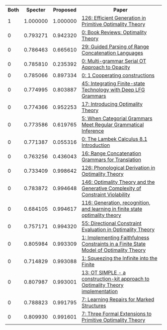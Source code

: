 <html><table><tr>
<th>Both</th>
<th>Specter</th>
<th>Proposed</th>
<th>Paper</th>
</tr>
<tr>
<td>1</td>
<td>1.000000</td>
<td>1.000000</td>
<td><a href="https://www.semanticscholar.org/paper/ef750507ba6ae1085e3b30dd1771fd2e2128cfaf">126: Efficient Generation in Primitive Optimality Theory</a></td>
</tr>
<tr>
<td>0</td>
<td>0.793271</td>
<td>0.942320</td>
<td><a href="https://www.semanticscholar.org/paper/5f8bc1039e598100aea97fc25c914c91cbe6ca20">0: Book Reviews: Optimality Theory</a></td>
</tr>
<tr>
<td>0</td>
<td>0.786463</td>
<td>0.665610</td>
<td><a href="https://www.semanticscholar.org/paper/adcf10b1e2b0f3da467be8ef82fdc8479b9d2f91">29: Guided Parsing of Range Concatenation Languages</a></td>
</tr>
<tr>
<td>0</td>
<td>0.785810</td>
<td>0.235392</td>
<td><a href="https://www.semanticscholar.org/paper/199851a13c2984304353a0708d02a4f1ba53e61c">0: Multi-grammar Serial OT Approach to Opacity</a></td>
</tr>
<tr>
<td>0</td>
<td>0.785066</td>
<td>0.897334</td>
<td><a href="https://www.semanticscholar.org/paper/73a65de241e15cdc0527783101ddf71abea9a09d">0: 1 Cooperating constructions</a></td>
</tr>
<tr>
<td>0</td>
<td>0.774995</td>
<td>0.803887</td>
<td><a href="https://www.semanticscholar.org/paper/63ac17f2b1d7bd423d4df8e7724b50dc3b46f028">45: Integrating Finite-state Technology with Deep LFG Grammars</a></td>
</tr>
<tr>
<td>0</td>
<td>0.774366</td>
<td>0.952253</td>
<td><a href="https://www.semanticscholar.org/paper/672fc38d4c074503a36a1983fdd83173e9ee40a6">17: Introducing Optimality Theory</a></td>
</tr>
<tr>
<td>0</td>
<td>0.773586</td>
<td>0.619765</td>
<td><a href="https://www.semanticscholar.org/paper/47af10a8badbe33a26c5340234b27f447106a210">5: When Categorial Grammars Meet Regular Grammatical Inference</a></td>
</tr>
<tr>
<td>0</td>
<td>0.771387</td>
<td>0.055316</td>
<td><a href="https://www.semanticscholar.org/paper/45553989a19b2ea5809cdf12d61fce67a6423ef4">0: The Lambek Calculus 8.1 Introduction</a></td>
</tr>
<tr>
<td>0</td>
<td>0.763256</td>
<td>0.436043</td>
<td><a href="https://www.semanticscholar.org/paper/54ba9b0fae665a8359887fbfd5fe16f2490f9343">16: Range Concatenation Grammars for Translation</a></td>
</tr>
<tr>
<td>0</td>
<td>0.733409</td>
<td>0.998642</td>
<td><a href="https://www.semanticscholar.org/paper/14dc17f96d1347522262a8ea5a51f83fbda0f581">126: Phonological Derivation in Optimality Theory</a></td>
</tr>
<tr>
<td>0</td>
<td>0.783872</td>
<td>0.994648</td>
<td><a href="https://www.semanticscholar.org/paper/f612d47881c491f74cd728ad299314a0f223fe5b">146: Optimality Theory and the Generative Complexity of Constraint Violability</a></td>
</tr>
<tr>
<td>0</td>
<td>0.684105</td>
<td>0.994617</td>
<td><a href="https://www.semanticscholar.org/paper/0aeb6259807db9214d8b83dab5d2c9d6445cafad">116: Generation, recognition, and learning in finite state optimality theory</a></td>
</tr>
<tr>
<td>0</td>
<td>0.757171</td>
<td>0.994320</td>
<td><a href="https://www.semanticscholar.org/paper/535d4b72c6fed6d1214ebd753ec6c014f173fcae">55: Directional Constraint Evaluation in Optimality Theory</a></td>
</tr>
<tr>
<td>0</td>
<td>0.805984</td>
<td>0.993309</td>
<td><a href="https://www.semanticscholar.org/paper/9aa3ac3a6bf1bf9c57a30dde66b1ae3d10f6aa1b">1: Implementing Faithfulness Constraints in a Finite State Model of Optimality Theory</a></td>
</tr>
<tr>
<td>0</td>
<td>0.714829</td>
<td>0.993088</td>
<td><a href="https://www.semanticscholar.org/paper/fd4847f9e68f99cf4825539f6b15958aedad7a00">1: Squeezing the Infinite into the Finite</a></td>
</tr>
<tr>
<td>0</td>
<td>0.807987</td>
<td>0.993001</td>
<td><a href="https://www.semanticscholar.org/paper/5d60755e3b90c9b8e523c9fb793a8f45814ea0e8">13: OT SIMPLE - a construction-kit approach to Optimality Theory implementation</a></td>
</tr>
<tr>
<td>0</td>
<td>0.788823</td>
<td>0.991795</td>
<td><a href="https://www.semanticscholar.org/paper/effb8734192cc3aef42111eb77b4a551c296d268">7: Learning Repairs for Marked Structures</a></td>
</tr>
<tr>
<td>0</td>
<td>0.809930</td>
<td>0.991601</td>
<td><a href="https://www.semanticscholar.org/paper/a152621104aa3b84cb726c59cda1387d66b8701a">7: Three Formal Extensions to Primitive Optimality Theory</a></td>
</tr>
</table></html>
